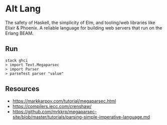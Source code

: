 # Alt Lang

The safety of Haskell, the simplicity of Elm, and tooling/web libraries like Elixir & Phoenix. A reliable language for building web servers that run on the Erlang BEAM.

## Run

```
stack ghci
> import Text.Megaparsec
> import Parser
> parseTest parser "value"
```

## Resources

- https://markkarpov.com/tutorial/megaparsec.html
- https://compilers.iecc.com/crenshaw/
- https://github.com/mrkkrp/megaparsec-site/blob/master/tutorials/parsing-simple-imperative-language.md
